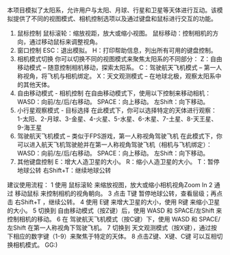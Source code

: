 本项目模拟了太阳系，允许用户与太阳、月球、行星和卫星等天体进行互动。该模拟提供了不同的视图模式、相机控制选项以及通过键盘和鼠标进行交互的功能。
1.	鼠标控制
鼠标滚轮：缩放视距，放大或缩小视图。
鼠标移动：控制相机的方向，通过移动鼠标来调整视角。
2.	窗口控制
ESC：退出模拟。
H：打印帮助信息，列出所有可用的键盘控制。
3.	相机模式切换
你可以切换不同的视图模式来聚焦太阳系的不同部分：
Z：自由移动模式 – 随意控制相机移动，探索太阳系。
C：驾驶航天飞机模式 – 第一人称视角，将飞机与相机绑定。
X：天文观测模式 – 在地球北极，观察太阳系中的其他天体。
5.	自由移动模式 - 相机控制
在自由移动模式下，使用以下控制来移动相机：
WASD：向前/左/后/右移动。
SPACE：向上移动。
左Shift：向下移动。
6.	小行星观察模式 - 目标选择
在此模式下，你可以选择特定的天体进行观察：
1-太阳、2-月球、3-金星、4-火星、5-水星、6-木星、7-土星、8-天王星、9-海王星
7.	驾驶航天飞机模式 – 类似于FPS游戏，第一人称视角驾驶飞机
在此模式下，你可以进入航天飞机驾驶舱并在第一人称视角驾驶飞机（相机与飞机绑定）：
WASD：向前/左/后/右移动。
SPACE：向上移动。
左Shift：向下移动。
8.	其他键盘控制
E：增大人造卫星的大小。
R：缩小人造卫星的大小。
T：暂停地球公转
右Shift+T：继续地球公转

建议使用流程：
1 使用 鼠标滚轮 来缩放视图，放大或缩小相机视角Zoom In
2 通过 移动鼠标 来控制相机的视角朝向。
3	点击 T键 暂停地球公转，查看层级；再点击 右Shift+T ，继续公转。
4	使用 E键 来增大卫星的大小，使用 R键 来缩小卫星的大小。
5	切换到 自由移动模式（按Z键）后，使用 WASD 和 SPACE/左Shift 来控制相机的移动。
6	在 驾驶航天飞机模式（按C键）下，使用 WASD 和 SPACE/左Shift 在第一人称视角下驾驶飞机。
7	切换到 天文观测模式（按X键），通过按下相应的数字键（1-9）来聚焦于特定的天体。
8	点击Z键、X键、C键 可以互相切换相机模式。
GG:)
